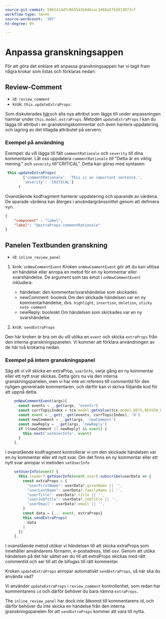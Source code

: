 ```yaml
---
source-git-commit: 5962414dfc065543b946cac1468a5f62013073cf
workflow-type: tm+mt
source-wordcount: '397'
ht-degree: 0%

---
```

# Anpassa granskningsappen

För att göra det enklare att anpassa granskningsappen har vi tagit fram några krokar som listas och förklaras nedan:

## Review-Comment

- id: `review_comment`
- krok: `this.updateExtraProps`:

Som diskuterades [här](../../aem_guides_framework/basic_customisation.md)och alla nya attribut som läggs till under anpassningen hamnar under `this.model.extraProps`. Metoden `updateExtraProps` I kan du lägga till attribut i en granskningskommentar och även hantera uppdatering och lagring av det tillagda attributet på servern.

### Exempel på användning

Exempel: du vill lägga till fält `commentRationale` och `severity` till dina kommentarer.
Låt oss uppdatera `commentRationale` till &quot;Detta är en viktig mening.&quot; och `severity` till&quot;CRITICAL&quot;.
Detta kan göras med syntaxen:

```typescript
 this.updateExtraProps(
        {'commentRationale': 'This is an important sentence.',
        'severity': 'CRITICAL'}
      )
```

Ovanstående kodfragment hanterar uppdatering och sparande av värdena. De sparade värdena kan återges i användargränssnittet genom att definiera vyn.

```JSON
{
    "component" : "label",
    "label": "@extraProps.commentRationale"
}
```

## Panelen Textbunden granskning

- id: `inline_review_panel`

1. krok: `onNewCommentEvent`
Kroken `onNewCommentEvent` gör att du kan utlösa en händelse eller anropa en metod för en ny kommentar eller svarshändelse.
De argument som tas emot i `onNewCommentEvent` inkludera:
   - händelser: den kommentar/svarshändelse som skickades.
   - newComment: boolesk Om den skickade händelsen var en ny kommentarhändelse, dvs. `highlight`, `insertion`, `deletion`, `sticky note comment`
   - newReply: booleskt Om händelsen som skickades var en ny svarshändelse.

2. krok: `sendExtraProps`

Den här kroken är bra om du vill utöka en `event` och skicka `extraProps` från den interna granskningspanelen. Vi kommer att förklara användningen av de här två krokarna nedan.

### Exempel på intern granskningspanel

Säg att vi vill skicka en extraProp, `userInfo`, varje gång en ny kommentar eller ett nytt svar skickas. Detta görs nu via den interna granskningspanelen, men vi har inte en referens till commentId för den nyligen genererade kommentaren, och därför kan vi skriva följande kod för att uppnå detta.

```typescript
    onNewCommentEvent(args){
      const events = _.get(args, "events")
      const currTopicIndex = tcx.model.getValue(tcx.model.KEYS.REVIEW_CURR_TOPIC) || this.model.currTopicIndex || "0"
      const event = _.get(_.get(events, currTopicIndex), '0')
      const newComment = _.get(args, 'newComment')
      const newReply = _.get(args, 'newReply')
      if ((newComment || newReply) && event) {
        this.next('setUserInfo', event)
      }
    },
```

I ovanstående kodfragment kontrollerar vi om den skickade händelsen var en ny kommentar eller ett nytt svar. Om det finns en ny kommentar eller ett nytt svar anropar vi metoden `setUserInfo`

```typescript
    setUserInfo(event) {
      this.loader?.getUserInfo(event.user).subscribe(userData => {
        const extraProps = {
          "userFirstName": userData?.givenName || '',
          "userLastName": userData?.familyName || '',
          "userTitle": userData?.title || '',
          "userJobTitle": userData?.jobTitle || '',
          'userEmail': userData?.email || '',
        }
        const data = {... event, extraProps}
        this.sendExtraProps(
          data
        )
      })
    },
```

I ovanstående metod utökar vi händelsen till att skicka extraProps som innehåller användarens förnamn, e-postadress, titel osv. Genom att utöka händelsen på det här sättet ser du till att extraProps skickas med rätt commentId och ser till att de bifogas till rätt kommentar.

Kroken `updateExtraProps` anropar automatiskt `sendExtraProps`, så när ska du använda vad?

Vi använder `updateExtraProps` i `review_comment` kontrollenhet, som redan har kommentarens `id` och därför behöver du bara nämna `extraProps.`

The `inline_review_panel` har dock inte åtkomst till kommentarens id, och därför behöver du inte skicka en händelse från den interna granskningspanelen för att `sendExtraProps` kommer att vara till nytta.
